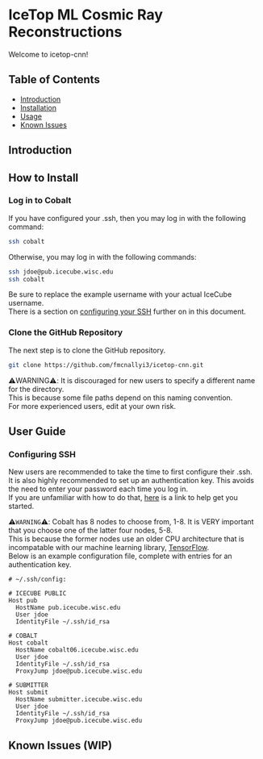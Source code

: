 # IceTop ML Cosmic Ray Reconstructions
Welcome to icetop-cnn!

## Table of Contents

- [Introduction](#introduction)
- [Installation](#how-to-install)
- [Usage](#user-guide)
- [Known Issues](#known-issues-wip)

## Introduction

## How to Install
### Log in to Cobalt
If you have configured your .ssh, then you may log in with the following command:
``` bash
ssh cobalt
```
Otherwise, you may log in with the following commands:
``` bash
ssh jdoe@pub.icecube.wisc.edu
ssh cobalt
```
Be sure to replace the example username with your actual IceCube username.\
There is a section on [configuring your SSH](#configuring-ssh) further on in this document.
### Clone the GitHub Repository
The next step is to clone the GitHub repository.
``` bash
git clone https://github.com/fmcnallyi3/icetop-cnn.git
```
:warning:WARNING:warning:: It is discouraged for new users to specify a different name for the directory.\
This is because some file paths depend on this naming convention.\
For more experienced users, edit at your own risk.

## User Guide
### Configuring SSH
New users are recommended to take the time to first configure their .ssh.\
It is also highly recommended to set up an authentication key. This avoids the need to enter your password each time you log in.\
If you are unfamiliar with how to do that, [here](https://www.ssh.com/academy/ssh/keygen) is a link to help get you started.

:warning:`WARNING`:warning:: Cobalt has 8 nodes to choose from, 1-8. It is VERY important that you choose one of the latter four nodes, 5-8. \
This is because the former nodes use an older CPU architecture that is incompatable with our machine learning library, [TensorFlow](https://www.tensorflow.org/versions/r2.14/api_docs).\
Below is an example configuration file, complete with entries for an authentication key.
```
# ~/.ssh/config:

# ICECUBE PUBLIC
Host pub
  HostName pub.icecube.wisc.edu
  User jdoe
  IdentityFile ~/.ssh/id_rsa

# COBALT
Host cobalt
  HostName cobalt06.icecube.wisc.edu
  User jdoe
  IdentityFile ~/.ssh/id_rsa
  ProxyJump jdoe@pub.icecube.wisc.edu

# SUBMITTER
Host submit
  HostName submitter.icecube.wisc.edu
  User jdoe
  IdentityFile ~/.ssh/id_rsa
  ProxyJump jdoe@pub.icecube.wisc.edu
```

## Known Issues (WIP)